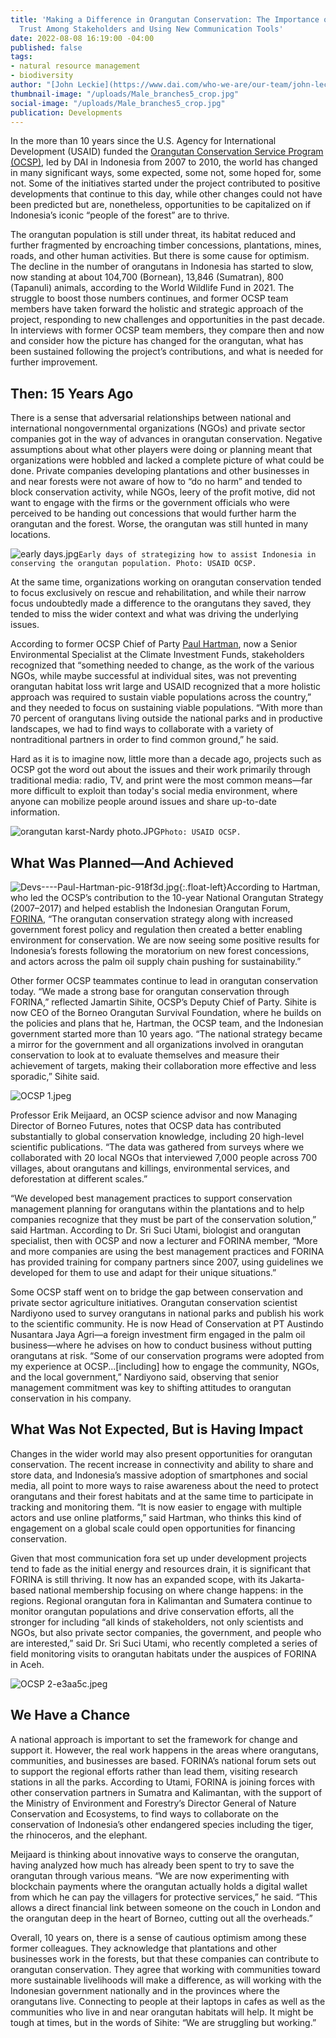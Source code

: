```yaml
---
title: 'Making a Difference in Orangutan Conservation: The Importance of Building
  Trust Among Stakeholders and Using New Communication Tools'
date: 2022-08-08 16:19:00 -04:00
published: false
tags:
- natural resource management
- biodiversity
author: "[John Leckie](https://www.dai.com/who-we-are/our-team/john-leckie)"
thumbnail-image: "/uploads/Male_branches5_crop.jpg"
social-image: "/uploads/Male_branches5_crop.jpg"
publication: Developments
---
```


In the more than 10 years since the U.S. Agency for International Development (USAID) funded the [Orangutan Conservation Service Program (OCSP)](https://www.dai.com/our-work/projects/indonesia-orangutan-conservation-services-program-ocsp), led by DAI in Indonesia from 2007 to 2010, the world has changed in many significant ways, some expected, some not, some hoped for, some not. Some of the initiatives started under the project contributed to positive developments that continue to this day, while other changes could not have been predicted but are, nonetheless, opportunities to be capitalized on if Indonesia’s iconic “people of the forest” are to thrive. 






The orangutan population is still under threat, its habitat reduced and further fragmented by encroaching timber concessions, plantations, mines, roads, and other human activities. But there is some cause for optimism. The decline in the number of orangutans in Indonesia has started to slow, now standing at about 104,700 (Bornean), 13,846 (Sumatran), 800 (Tapanuli) animals, according to the World Wildlife Fund in 2021. The struggle to boost those numbers continues, and former OCSP team members have taken forward the holistic and strategic approach of the project, responding to new challenges and opportunities in the past decade. In interviews with former OCSP team members, they compare then and now and consider how the picture has changed for the orangutan, what has been sustained following the project’s contributions, and what is needed for further improvement.

## Then: 15 Years Ago

There is a sense that adversarial relationships between national and international nongovernmental organizations (NGOs) and private sector companies got in the way of advances in orangutan conservation. Negative assumptions about what other players were doing or planning meant that organizations were hobbled and lacked a complete picture of what could be done. Private companies developing plantations and other businesses in and near forests were not aware of how to “do no harm” and tended to block conservation activity, while NGOs, leery of the profit motive, did not want to engage with the firms or the government officials who were perceived to be handing out concessions that would further harm the orangutan and the forest. Worse, the orangutan was still hunted in many locations.

![early days.jpg](/uploads/early%20days.jpg)`Early days of strategizing how to assist Indonesia in conserving the orangutan population. Photo: USAID OCSP.`

At the same time, organizations working on orangutan conservation tended to focus exclusively on rescue and rehabilitation, and while their narrow focus undoubtedly made a difference to the orangutans they saved, they tended to miss the wider context and what was driving the underlying issues. 

According to former OCSP Chief of Party [Paul Hartman](https://www.linkedin.com/in/paul-hartman-ab045713/), now a Senior Environmental Specialist at the Climate Investment Funds, stakeholders recognized that “something needed to change, as the work of the various NGOs, while maybe successful at individual sites, was not preventing orangutan habitat loss writ large and USAID recognized that a more holistic approach was required to sustain viable populations across the country,” and they needed to focus on sustaining viable populations. “With more than 70 percent of orangutans living outside the national parks and in productive landscapes, we had to find ways to collaborate with a variety of nontraditional partners in order to find common ground,” he said. 

Hard as it is to imagine now, little more than a decade ago, projects such as OCSP got the word out about the issues and their work primarily through traditional media: radio, TV, and print were the most common means—far more difficult to exploit than today's social media environment, where anyone can mobilize people around issues and share up-to-date information. 

![orangutan karst-Nardy photo.JPG](/uploads/orangutan%20karst-Nardy%20photo.JPG)`Photo: USAID OCSP.`

## What Was Planned—And Achieved

![Devs----Paul-Hartman-pic-918f3d.jpg](/uploads/Devs----Paul-Hartman-pic-918f3d.jpg){:.float-left}According to Hartman, who led the OCSP’s contribution to the 10-year National Orangutan Strategy (2007–2017) and helped establish the Indonesian Orangutan Forum, [FORINA](https://www.forina.org/), “The orangutan conservation strategy along with increased government forest policy and regulation then created a better enabling environment for conservation. We are now seeing some positive results for Indonesia’s forests following the moratorium on new forest concessions, and actors across the palm oil supply chain pushing for sustainability.” 

Other former OCSP teammates continue to lead in orangutan conservation today. “We made a strong base for orangutan conservation through FORINA,” reflected Jamartin Sihite, OCSP’s Deputy Chief of Party. Sihite is now CEO of the Borneo Orangutan Survival Foundation, where he builds on the policies and plans that he, Hartman, the OCSP team, and the Indonesian government started more than 10 years ago. “The national strategy became a mirror for the government and all organizations involved in orangutan conservation to look at to evaluate themselves and measure their achievement of targets, making their collaboration more effective and less sporadic,” Sihite said.

![OCSP 1.jpeg](/uploads/OCSP%201.jpeg)

Professor Erik Meijaard, an OCSP science advisor and now Managing Director of Borneo Futures, notes that OCSP data has contributed substantially to global conservation knowledge, including 20 high-level scientific publications. “The data was gathered from surveys where we collaborated with 20 local NGOs that interviewed 7,000 people across 700 villages, about orangutans and killings, environmental services, and deforestation at different scales.” 

“We developed best management practices to support conservation management planning for orangutans within the plantations and to help companies recognize that they must be part of the conservation solution,” said Hartman. According to Dr. Sri Suci Utami, biologist and orangutan specialist, then with OCSP and now a lecturer and FORINA member, “More and more companies are using the best management practices and FORINA has provided training for company partners since 2007, using guidelines we developed for them to use and adapt for their unique situations.”

Some OCSP staff went on to bridge the gap between conservation and private sector agriculture initiatives. Orangutan conservation scientist Nardiyono used to survey orangutans in national parks and publish his work to the scientific community. He is now Head of Conservation at PT Austindo Nusantara Jaya Agri—a foreign investment firm engaged in the palm oil business—where he advises on how to conduct business without putting orangutans at risk. “Some of our conservation programs were adopted from my experience at OCSP...[including] how to engage the community, NGOs, and the local government,” Nardiyono said, observing that senior management commitment was key to shifting attitudes to orangutan conservation in his company.

## What Was Not Expected, But is Having Impact

Changes in the wider world may also present opportunities for orangutan conservation. The recent increase in connectivity and ability to share and store data, and Indonesia’s massive adoption of smartphones and social media, all point to more ways to raise awareness about the need to protect orangutans and their forest habitats and at the same time to participate in tracking and monitoring them. “It is now easier to engage with multiple actors and use online platforms,” said Hartman, who thinks this kind of engagement on a global scale could open opportunities for financing conservation. 

Given that most communication fora set up under development projects tend to fade as the initial energy and resources drain, it is significant that FORINA is still thriving. It now has an expanded scope, with its Jakarta-based national membership focusing on where change happens: in the regions. Regional orangutan fora in Kalimantan and Sumatera continue to monitor orangutan populations and drive conservation efforts, all the stronger for including “all kinds of stakeholders, not only scientists and NGOs, but also private sector companies, the government, and people who are interested,” said Dr. Sri Suci Utami, who recently completed a series of field monitoring visits to orangutan habitats under the auspices of FORINA in Aceh.

![OCSP 2-e3aa5c.jpeg](/uploads/OCSP%202-e3aa5c.jpeg)

## We Have a Chance

A national approach is important to set the framework for change and support it. However, the real work happens in the areas where orangutans, communities, and businesses are based. FORINA’s national forum sets out to support the regional efforts rather than lead them, visiting research stations in all the parks. According to Utami, FORINA is joining forces with other conservation partners in Sumatra and Kalimantan, with the support of the Ministry of Environment and Forestry’s Director General of Nature Conservation and Ecosystems, to find ways to collaborate on the conservation of Indonesia’s other endangered species including the tiger, the rhinoceros, and the elephant.
 
Meijaard is thinking about innovative ways to conserve the orangutan, having analyzed how much has already been spent to try to save the orangutan through various means. “We are now experimenting with blockchain payments where the orangutan actually holds a digital wallet from which he can pay the villagers for protective services,” he said. “This allows a direct financial link between someone on the couch in London and the orangutan deep in the heart of Borneo, cutting out all the overheads.”

Overall, 10 years on, there is a sense of cautious optimism among these former colleagues. They acknowledge that plantations and other businesses work in the forests, but that these companies can contribute to orangutan conservation. They agree that working with communities toward more sustainable livelihoods will make a difference, as will working with the Indonesian government nationally and in the provinces where the orangutans live. Connecting to people at their laptops in cafes as well as the communities who live in and near orangutan habitats will help. It might be tough at times, but in the words of Sihite: “We are struggling but working.”